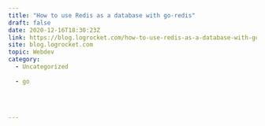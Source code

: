 ```yaml
---
title: "How to use Redis as a database with go-redis"
draft: false
date: 2020-12-16T18:30:23Z
link: https://blog.logrocket.com/how-to-use-redis-as-a-database-with-go-redis/?utm_medium=RSS&utm_source=hune
site: blog.logrocket.com
topic: Webdev
category:
  - Uncategorized
  
  - go
  
   
  

---
```

